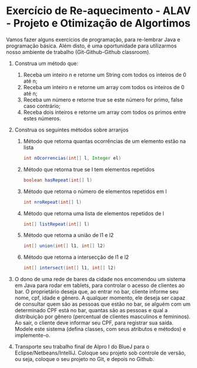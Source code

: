 # Exercício de Re-aquecimento - ALAV - Projeto e Otimização de Algortimos

Vamos fazer alguns exercícios de programação, para re-lembrar Java
e programação básica. Além disto, é uma oportunidade para utilizarmos
nosso ambiente de trabalho (Git-Github-Github classroom).


1. Construa um método que:
   1. Receba um inteiro n e retorne um String com
   todos os inteiros de 0 até n;
   1. Receba um inteiro n e retorne um array com
   todos os inteiros de 0 até n;
   1. Receba um número e retorne true se este
   número for primo, false caso contrário;
   1. Receba dois inteiros e retorne um array com
   todos os primos entre estes números.
1. Construa os seguintes métodos sobre arranjos
   1. Método que retorna quantas ocorrências de um elemento estão na
   lista
         ```java
         int nOcorrencias(int[] l, Integer el)
         ```
   1. Método que retorna true se l tem elementos repetidos
         ```java
         boolean hasRepeat(int[] l)
         ```
   1. Método que retorna o número de elementos repetidos em l
         ```java
         int nroRepeat(int[] l)
         ```
   1. Método que retorna uma lista de elementos repetidos de l
         ```java
         int[] listRepeat(int[] l)
         ```
   1. Método que retorna a união de l1 e l2
         ```java
         int[] union(int[] l1, int[] l2)
         ```
   1. Método que retorna a intersecção de l1 e l2
         ```java
         int[] intersect(int[] l1, int[] l2)
         ```

 1. O dono de uma rede de bares da cidade nos encomendou um sistema em Java para rodar em
   tablets, para controlar o acesso de clientes ao bar. O proprietário deseja que, ao entrar no bar, cliente
   informe seu nome, cpf, idade e gênero. A qualquer momento, ele deseja ser capaz de consultar quem
   são as pessoas que estão no bar, se alguém com um determinado CPF está no bar, quantas são as
   pessoas e qual a distribuição por gênero (percentual de clientes masculinos e femininos). Ao
   sair, o cliente deve informar seu CPF, para registrar sua saída. Modele este sistema 
   (defina classes, com seus atributos e métodos) e implemente-o.
   
 1. Transporte seu trabalho final de Alpro I do BlueJ para o Eclipse/Netbeans/IntelliJ. Coloque seu
   projeto sob controle de versão, ou seja, coloque o seu projeto no Git, e depois no Github.
